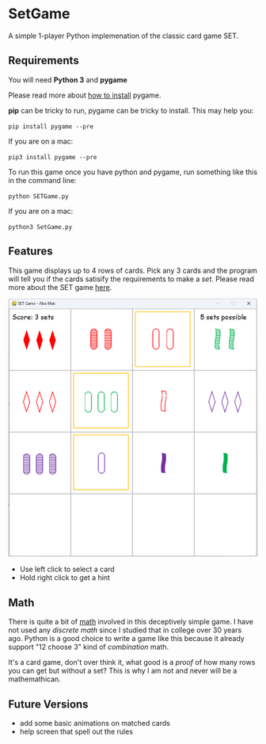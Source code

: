 # SetGame

A simple 1-player Python implemenation of the classic card game SET.

## Requirements

You will need **Python 3** and **pygame**

Please read more about [how to install](https://www.pygame.org/wiki/GettingStarted) pygame.

**pip** can be tricky to run, pygame can be tricky to install. This may help you:

`pip install pygame --pre`

If you are on a mac:

`pip3 install pygame --pre`

To run this game once you have python and pygame, run something like this in the command line:

`python SETGame.py`

If you are on a mac:

`python3 SetGame.py`

## Features

This game displays up to 4 rows of cards. Pick any 3 cards and the program will tell you if the cards satisify the requirements to make a _set_.
Please read more about the SET game [here](https://en.wikipedia.org/wiki/Set_(card_game)).

![screenshot](https://github.com/alexcmak/SETGame/blob/main/images/screen1.png)

- Use left click to select a card
- Hold right click to get a hint 

## Math
There is quite a bit of [math](https://www.setgame.com/sites/default/files/teacherscorner/SETPROOF.pdf) involved in this deceptively simple game. I have not used any _discrete math_ since I studied that in college over 30 years ago. Python is a good choice to write a game like this because it already support "12 choose 3" kind of _combination_ math. 

It's a card game, don't over think it, what good is a _proof_ of how many rows you can get but without a set? This is why I am not and never will be a mathemathican.



## Future Versions

- add some basic animations on matched cards
- help screen that spell out the rules
